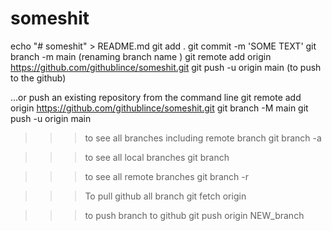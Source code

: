 # someshit
echo "# someshit" > README.md
git add .
git commit -m 'SOME TEXT'
git branch -m main (renaming branch name )
git remote add origin https://github.com/githublince/someshit.git
git push -u origin main (to push to the github)


…or push an existing repository from the command line
git remote add origin https://github.com/githublince/someshit.git
git branch -M main
git push -u origin main


>>> to see all branches including remote branch
    git branch -a

>>> to see all  local branches 
    git branch 

>>> to see all remote branches 
    git branch -r

>>> To pull github all branch
        git fetch origin

>>> to push branch to github
    git push origin NEW_branch

